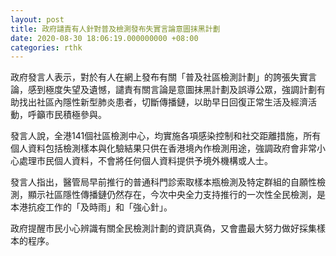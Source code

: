 ```yaml
---
layout: post
title: 政府譴責有人針對普及檢測發布失實言論意圖抹黑計劃
date: 2020-08-30 18:06:19.000000000 +08:00
categories: rthk
---
```


政府發言人表示，對於有人在網上發布有關「普及社區檢測計劃」的誇張失實言論，感到極度失望及遺憾，譴責有關言論是意圖抹黑計劃及誤導公眾，強調計劃有助找出社區內隱性新型肺炎患者，切斷傳播鏈，以助早日回復正常生活及經濟活動，呼籲市民積極參與。

發言人說，全港141個社區檢測中心，均實施各項感染控制和社交距離措施，所有個人資料包括檢測樣本與化驗結果只供在香港境內作檢測用途，強調政府會非常小心處理市民個人資料，不會將任何個人資料提供予境外機構或人士。

發言人指出，醫管局早前推行的普通科門診索取樣本瓶檢測及特定群組的自願性檢測，顯示社區隱性傳播鏈仍然存在，今次中央全力支持推行的一次性全民檢測，是本港抗疫工作的「及時雨」和「強心針」。

政府提醒市民小心辨識有關全民檢測計劃的資訊真偽，又會盡最大努力做好採集樣本的程序。
